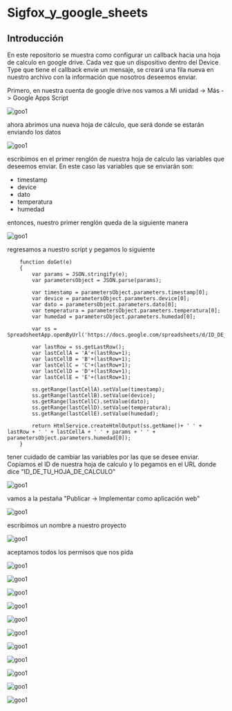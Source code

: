 Sigfox_y_google_sheets
======================

Introducción
------------

En este repositorio se muestra como configurar un callback hacia una hoja de calculo en google drive. Cada vez que un dispositivo dentro del Device Type que tiene el callback envie un mensaje, se creará una fila nueva en nuestro archivo 
con la información que nosotros deseemos enviar.

Primero, en nuestra cuenta de google drive nos vamos a Mi unidad -> Más -> Google Apps Script

![goo1](https://github.com/NXTIoT/Sigfox_y_google_sheets/blob/master/imagenes/goo1.png?raw=true)

ahora abrimos una nueva hoja de cálculo, que será donde se estarán enviando los datos

![goo1](https://github.com/NXTIoT/Sigfox_y_google_sheets/blob/master/imagenes/goo2.png?raw=true)

escribimos en el primer renglón de nuestra hoja de calculo las variables que deseemos enviar. En este caso las variables que se enviarán son:

-	timestamp
-	device
-	dato
-	temperatura
-	humedad

entonces, nuestro primer renglón queda de la siguiente manera

![goo1](https://github.com/NXTIoT/Sigfox_y_google_sheets/blob/master/imagenes/goo3.png?raw=true)

regresamos a nuestro script y pegamos lo siguiente

		function doGet(e) 
		{
 			var params = JSON.stringify(e);
 			var parametersObject = JSON.parse(params);
 
 			var timestamp = parametersObject.parameters.timestamp[0];
 			var device = parametersObject.parameters.device[0];
 			var dato = parametersObject.parameters.dato[0];
 			var temperatura = parametersObject.parameters.temperatura[0];
 			var humedad = parametersObject.parameters.humedad[0];
 
 			var ss = SpreadsheetApp.openByUrl('https://docs.google.com/spreadsheets/d/ID_DE_TU_HOJA_DE_CALCULO/edit');
 
 			var lastRow = ss.getLastRow();
 			var lastCellA = 'A'+(lastRow+1);
 			var lastCellB = 'B'+(lastRow+1);
 			var lastCellC = 'C'+(lastRow+1);
 			var lastCellD = 'D'+(lastRow+1);
 			var lastCellE = 'E'+(lastRow+1);
 
 			ss.getRange(lastCellA).setValue(timestamp);
 			ss.getRange(lastCellB).setValue(device);
			ss.getRange(lastCellC).setValue(dato);
 			ss.getRange(lastCellD).setValue(temperatura);
 			ss.getRange(lastCellE).setValue(humedad);
 
 			return HtmlService.createHtmlOutput(ss.getName()+ ' ' + lastRow + ' ' + lastCellA + ' ' + params + ' ' + parametersObject.parameters.humedad[0]);
		}	

tener cuidado de cambiar las variables por las que se desee enviar. Copiamos el ID de nuestra hoja de calculo y lo pegamos en el URL donde dice "ID_DE_TU_HOJA_DE_CALCULO" 

![goo1](https://github.com/NXTIoT/Sigfox_y_google_sheets/blob/master/imagenes/goo4.png?raw=true)

vamos a la pestaña "Publicar -> Implementar como aplicación web"

![goo1](https://github.com/NXTIoT/Sigfox_y_google_sheets/blob/master/imagenes/goo5.png?raw=true)

escribimos un nombre a nuestro proyecto

![goo1](https://github.com/NXTIoT/Sigfox_y_google_sheets/blob/master/imagenes/goo6.png?raw=true)

aceptamos todos los permisos que nos pida

![goo1](https://github.com/NXTIoT/Sigfox_y_google_sheets/blob/master/imagenes/goo7.png?raw=true)

![goo1](https://github.com/NXTIoT/Sigfox_y_google_sheets/blob/master/imagenes/goo8.png?raw=true)

![goo1](https://github.com/NXTIoT/Sigfox_y_google_sheets/blob/master/imagenes/goo9.png?raw=true)

![goo1](https://github.com/NXTIoT/Sigfox_y_google_sheets/blob/master/imagenes/goo10.png?raw=true)

![goo1](https://github.com/NXTIoT/Sigfox_y_google_sheets/blob/master/imagenes/goo11.png?raw=true)

![goo1](https://github.com/NXTIoT/Sigfox_y_google_sheets/blob/master/imagenes/goo12.png?raw=true)

![goo1](https://github.com/NXTIoT/Sigfox_y_google_sheets/blob/master/imagenes/goo13.png?raw=true)

![goo1](https://github.com/NXTIoT/Sigfox_y_google_sheets/blob/master/imagenes/goo13.png?raw=true)

![goo1](https://github.com/NXTIoT/Sigfox_y_google_sheets/blob/master/imagenes/goo14.png?raw=true)

![goo1](https://github.com/NXTIoT/Sigfox_y_google_sheets/blob/master/imagenes/goo15.png?raw=true)

![goo1](https://github.com/NXTIoT/Sigfox_y_google_sheets/blob/master/imagenes/goo16.png?raw=true)

